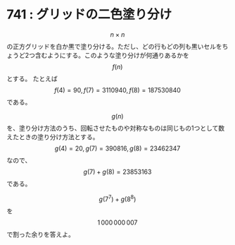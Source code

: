 # 741 : グリッドの二色塗り分け

$$n \times n$$の正方グリッドを白か黒で塗り分ける。ただし、どの行もどの列も黒いセルをちょうど2つ含むようにする。このような塗り分けが何通りあるかを$$f(n)$$とする。 たとえば$$f(4)=90, f(7)=3110940, f(8)=187530840$$である。

$$g(n)$$を、塗り分け方法のうち、回転させたものや対称なものは同じもの1つとして数えたときの塗り分け方法とする。$$g(4)=20, g(7)=390816, g(8)=23462347$$なので、$$g(7)+g(8)=23853163$$である。

$$g(7^7)+g(8^8)$$を$$1\,000\,000\,007$$で割った余りを答えよ。

